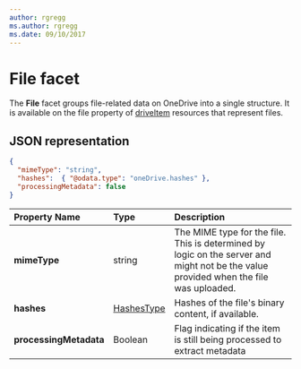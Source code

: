 ```yaml
---
author: rgregg
ms.author: rgregg
ms.date: 09/10/2017
---
```

# File facet

The **File** facet groups file-related data on OneDrive into a single structure.
It is available on the file property of [driveItem][item-resource] resources that represent files.

## JSON representation

<!-- { "blockType": "resource", "@odata.type": "oneDrive.file" } -->
```json
{
  "mimeType": "string",
  "hashes":  { "@odata.type": "oneDrive.hashes" },
  "processingMetadata": false
}
```

| Property Name          | Type                          | Description                                                                                                                                 |
|:-----------------------|:------------------------------|:--------------------------------------------------------------------------------------------------------------------------------------------|
| **mimeType**           | string                        | The MIME type for the file. This is determined by logic on the server and might not be the value provided when the file was uploaded.       |
| **hashes**             | [HashesType](hashes.md) | Hashes of the file's binary content, if available.                                                                                          |
| **processingMetadata** | Boolean                       | Flag indicating if the item is still being processed to extract metadata                                                                    |

[item-resource]: ../resources/driveitem.md

<!-- {
  "type": "#page.annotation",
  "description": "The file facet describes properties of a file",
  "keywords": "file,item,facet",
  "section": "documentation",
  "tocPath": "Facets/File"
} -->
